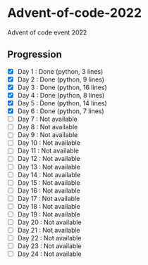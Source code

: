 # Advent-of-code-2022
Advent of code event 2022

## Progression
- [x] Day  1 : Done (python, 3 lines)
- [x] Day  2 : Done (python, 9 lines) 
- [x] Day  3 : Done (python, 16 lines) 
- [x] Day  4 : Done (python, 8 lines) 
- [x] Day  5 : Done (python, 14 lines) 
- [x] Day  6 : Done (python, 7 lines) 
- [ ] Day  7 : Not available
- [ ] Day  8 : Not available
- [ ] Day  9 : Not available
- [ ] Day 10 : Not available
- [ ] Day 11 : Not available
- [ ] Day 12 : Not available
- [ ] Day 13 : Not available
- [ ] Day 14 : Not available
- [ ] Day 15 : Not available
- [ ] Day 16 : Not available
- [ ] Day 17 : Not available
- [ ] Day 18 : Not available
- [ ] Day 19 : Not available
- [ ] Day 20 : Not available
- [ ] Day 21 : Not available
- [ ] Day 22 : Not available
- [ ] Day 23 : Not available
- [ ] Day 24 : Not available